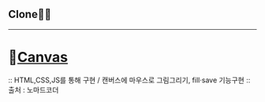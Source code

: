 ## Clone🐱‍💻

***

# 💨[Canvas](https://mingnana.github.io/Clone/clone/canvas/index.html) 
:: HTML,CSS,JS를 통해 구현 / 캔버스에 마우스로 그림그리기, fill·save 기능구현
:: 출처 : 노마드코더

